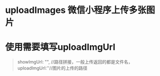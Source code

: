 uploadImages 微信小程序上传多张图片
====================
# 使用需要填写uploadImgUrl
>showImgUrl: "", //路径拼接，一般上传返回的都是文件名，
>uploadImgUrl:''//图片的上传的路径

